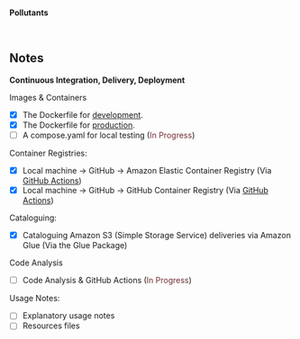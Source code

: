 <br>

**Pollutants**

<br>

## Notes

**Continuous Integration, Delivery, Deployment**

Images & Containers
- [x] The Dockerfile for [development](/.devcontainer/Dockerfile).
- [x] The Dockerfile for [production](Dockerfile).
- [ ] A compose.yaml for local testing (<span style="color: #722f37">In Progress</span>)

Container Registries:
- [x] Local machine &rarr; GitHub &rarr; Amazon Elastic Container Registry (Via [GitHub Actions](.github/workflows/main.yml))
- [x] Local machine &rarr; GitHub &rarr; GitHub Container Registry (Via [GitHub Actions](.github/workflows/main.yml)) 

Cataloguing:
- [x] Cataloguing Amazon S3 (Simple Storage Service) deliveries via Amazon Glue (Via the Glue Package)

Code Analysis
- [ ] Code Analysis & GitHub Actions (<span style="color: #722f37">In Progress</span>)

Usage Notes:
- [ ] Explanatory usage notes
- [ ] Resources files

<br>
<br>

<br>
<br>

<br>
<br>

<br>
<br>
